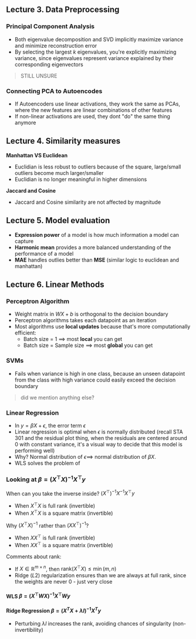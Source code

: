 ## Lecture 3. Data Preprocessing

### Principal Component Analysis
- Both eigenvalue decomposition and SVD implicitly maximize variance and minimize reconstruction error 
- By selecting the largest $k$ eigenvalues, you're explicitly maximizing variance, since eigenvalues represent variance explained by their corresponding eigenvectors

> STILL UNSURE

### Connecting PCA to Autoencodes 
- If Autoencoders use linear activations, they work the same as PCAs, where the new features are linear combinations of other features
- If non-linear activations are used, they dont "do" the same thing anymore

## Lecture 4. Similarity measures

**Manhattan VS Euclidean**
- Euclidian is less robust to outliers because of the square, large/small outliers become much larger/smaller
- Euclidian is no longer meaningful in higher dimensions

**Jaccard and Cosine**
- Jaccard and Cosine similarity are not affected by magnitude 

## Lecture 5. Model evaluation

- **Expression power** of a model is how much information a model can capture
- **Harmonic mean** provides a more balanced understanding of the performance of a model
- **MAE** handles outlies better than **MSE** (similar logic to euclidean and manhattan)

## Lecture 6. Linear Methods

### Perceptron Algorithm
- Weight matrix in $WX + b$ is orthogonal to the decision boundary
- Perceptron algorithms takes each datapoint as an iteration
- Most algorithms use **local updates** because that's more computationally efficient:
    - Batch size = 1 $\implies$ most **local** you can get
    - Batch size = Sample size $\implies$ most **global** you can get

### SVMs
- Fails when variance is high in one class, because an unseen datapoint from the class with high variance could easily exceed the decision boundary 

> did we mention anything else?

### Linear Regression

- In $y = \beta X + \epsilon$, the error term $\epsilon$
- Linear regression is optimal when $\epsilon$ is normally distributed (recall STA 301 and the residual plot thing, when the residuals are centered around 0 with constant variance, it's a visual way to decide that this model is performing well)
- Why? Normal distribution of $\epsilon \implies$ normal distribution of $\beta X$. 
- WLS solves the problem of 

### Looking at $\beta = (X^\top X)^{-1} X^\top y$

When can you take the inverse inside? $(X^\top)^{-1} X^{-1} X^\top y$
- When $X^\top X$ is full rank (invertible)
- When $X^\top X$ is a square matrix (invertible)
    
Why $(X^\top X)^{-1}$ rather than $(X X^\top)^{-1}$?
- When $X X^\top$ is full rank (invertible)
- When $X X^\top$ is a square matrix (invertible)

Comments about rank:
- If $X \in \mathbb{R}^{m \times n}$, then $\text{rank}(X^\top X) \leq \min(m, n)$
- Ridge ($L2$) regularization ensures than we are always at full rank, since the weights are never 0 - just very close


#### WLS $\beta = (X^\top W X)^{-1} X^\top W y$

#### Ridge Regression $\beta = (X^T X + \lambda I)^{-1} X^T y$
- Perturbing $\lambda I$ increases the rank, avoiding chances of singularity (non-invertibility)